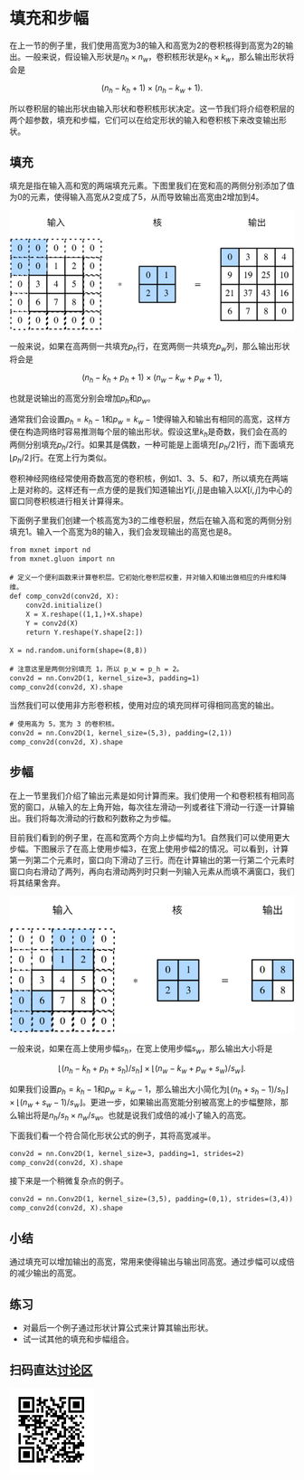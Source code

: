 # 填充和步幅

在上一节的例子里，我们使用高宽为3的输入和高宽为2的卷积核得到高宽为2的输出。一般来说，假设输入形状是$n_h\times n_w$，卷积核形状是$k_h\times k_w$，那么输出形状将会是

$$(n_h-k_h+1) \times (n_h-k_w+1).$$

所以卷积层的输出形状由输入形状和卷积核形状决定。这一节我们将介绍卷积层的两个超参数，填充和步幅，它们可以在给定形状的输入和卷积核下来改变输出形状。

## 填充

填充是指在输入高和宽的两端填充元素。下图里我们在宽和高的两侧分别添加了值为0的元素，使得输入高宽从2变成了5，从而导致输出高宽由2增加到4。

![在输入的高和宽两侧分别填充了0的二维相关计算。](../img/conv_pad.svg)

一般来说，如果在高两侧一共填充$p_h$行，在宽两侧一共填充$p_w$列，那么输出形状将会是

$$(n_h-k_h+p_h+1)\times(n_w-k_w+p_w+1),$$

也就是说输出的高宽分别会增加$p_h$和$p_w$。

通常我们会设置$p_h=k_h-1$和$p_w=k_w-1$使得输入和输出有相同的高宽，这样方便在构造网络时容易推测每个层的输出形状。假设这里$k_h$是奇数，我们会在高的两侧分别填充$p_h/2$行。如果其是偶数，一种可能是上面填充$\lceil p_h/2\rceil$行，而下面填充$\lfloor p_h/2\rfloor$行。在宽上行为类似。

卷积神经网络经常使用奇数高宽的卷积核，例如1、3、5、和7，所以填充在两端上是对称的。这样还有一点方便的是我们知道输出$Y[i,j]$是由输入以$X[i,j]$为中心的窗口同卷积核进行相关计算得来。

下面例子里我们创建一个核高宽为3的二维卷积层，然后在输入高和宽的两侧分别填充1。输入一个高宽为8的输入，我们会发现输出的高宽也是8。

```{.python .input  n=1}
from mxnet import nd
from mxnet.gluon import nn

# 定义一个便利函数来计算卷积层。它初始化卷积层权重，并对输入和输出做相应的升维和降维。
def comp_conv2d(conv2d, X):
    conv2d.initialize()
    X = X.reshape((1,1,)+X.shape)
    Y = conv2d(X)
    return Y.reshape(Y.shape[2:])

X = nd.random.uniform(shape=(8,8))

# 注意这里是两侧分别填充 1，所以 p_w = p_h = 2。
conv2d = nn.Conv2D(1, kernel_size=3, padding=1)
comp_conv2d(conv2d, X).shape
```

当然我们可以使用非方形卷积核，使用对应的填充同样可得相同高宽的输出。

```{.python .input  n=2}
# 使用高为 5，宽为 3 的卷积核。
conv2d = nn.Conv2D(1, kernel_size=(5,3), padding=(2,1))
comp_conv2d(conv2d, X).shape
```

## 步幅

在上一节里我们介绍了输出元素是如何计算而来。我们使用一个和卷积核有相同高宽的窗口，从输入的左上角开始，每次往左滑动一列或者往下滑动一行逐一计算输出。我们将每次滑动的行数和列数称之为步幅。

目前我们看到的例子里，在高和宽两个方向上步幅均为1。自然我们可以使用更大步幅。下图展示了在高上使用步幅3，在宽上使用步幅2的情况。可以看到，计算第一列第二个元素时，窗口向下滑动了三行。而在计算输出的第一行第二个元素时窗口向右滑动了两列，再向右滑动两列时只剩一列输入元素从而填不满窗口，我们将其结果舍弃。

![高上使用步幅3，宽上使用步幅2。](../img/conv_stride.svg)

一般来说，如果在高上使用步幅$s_h$，在宽上使用步幅$s_w$，那么输出大小将是

$$\lfloor(n_h-k_h+p_h+s_h)/s_h\rfloor \times \lfloor(n_w-k_w+p_w+s_w)/s_w\rfloor.$$

如果我们设置$p_h=k_h-1$和$p_w=k_w-1$，那么输出大小简化为$\lfloor(n_h+s_h-1)/s_h\rfloor \times \lfloor(n_w+s_w-1)/s_w\rfloor$。更进一步，如果输出高宽能分别被高宽上的步幅整除，那么输出将是$n_h/s_h \times n_w/s_w$。也就是说我们成倍的减小了输入的高宽。

下面我们看一个符合简化形状公式的例子，其将高宽减半。

```{.python .input}
conv2d = nn.Conv2D(1, kernel_size=3, padding=1, strides=2)
comp_conv2d(conv2d, X).shape
```

接下来是一个稍微复杂点的例子。

```{.python .input  n=3}
conv2d = nn.Conv2D(1, kernel_size=(3,5), padding=(0,1), strides=(3,4))
comp_conv2d(conv2d, X).shape
```

## 小结

通过填充可以增加输出的高宽，常用来使得输出与输出同高宽。通过步幅可以成倍的减少输出的高宽。

## 练习

- 对最后一个例子通过形状计算公式来计算其输出形状。
- 试一试其他的填充和步幅组合。

## 扫码直达[讨论区](https://discuss.gluon.ai/t/topic/6404)

![](../img/qr_padding-and-strides.svg)
